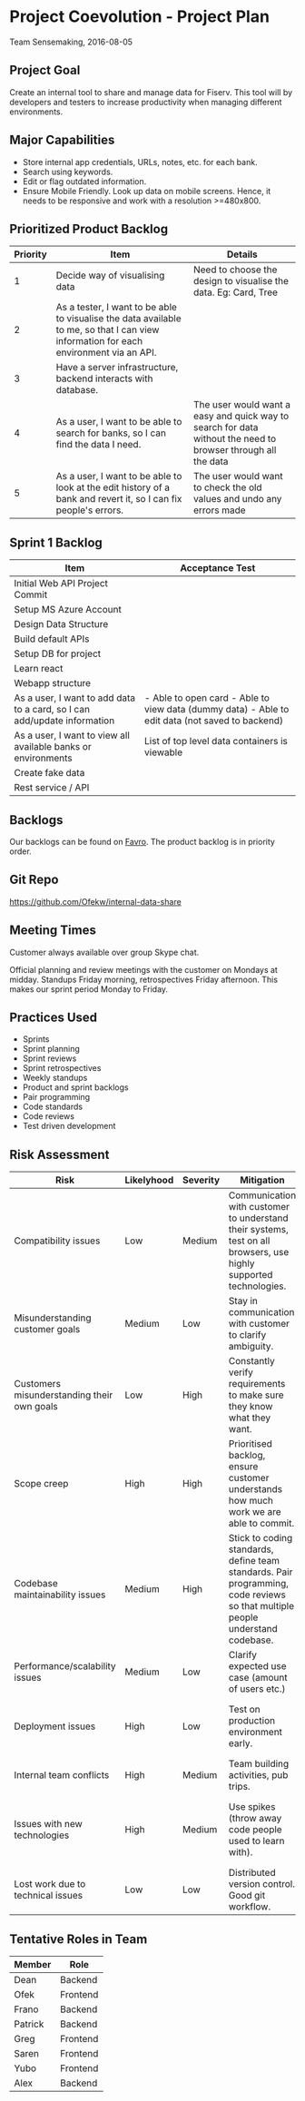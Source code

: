 # Project Coevolution - Project Plan

Team Sensemaking, 2016-08-05

## Project Goal

Create an internal tool to share and manage data for Fiserv. This tool will by developers and testers to increase productivity when managing different environments.

## Major Capabilities

- Store internal app credentials, URLs, notes, etc. for each bank.
- Search using keywords.
- Edit or flag outdated information.
- Ensure Mobile Friendly. Look up data on mobile screens. Hence, it needs to be responsive and work with a resolution >=480x800.

## Prioritized Product Backlog

Priority | Item | Details 
---|---|---
1|Decide way of visualising data|Need to choose the design to visualise the data. Eg: Card, Tree|
2|As a tester, I want to be able to visualise the data available to me, so that I can view information for each environment via an API.|  | 
3|Have a server infrastructure, backend interacts with database.| | 
4|As a user, I want to be able to search for banks, so I can find the data I need.| The user would want a easy and quick way to search for data without the need to browser through all the data |
5|As a user, I want to be able to look at the edit history of a bank and revert it, so I can fix people's errors.| The user would want to check the old values and undo any errors made |


## Sprint 1 Backlog

Item | Acceptance Test
---|---
Initial Web API Project Commit |  |
Setup MS Azure Account| |
Design Data Structure||
Build default APIs||
Setup DB for project| |
Learn react|  |
Webapp structure||
As a user, I want to add data to a card, so I can add/update information|- Able to open card - Able to view data (dummy data) - Able to edit data (not saved to backend)|
As a user, I want to view all available banks or environments|List of top level data containers is viewable|
Create fake data| |
Rest service / API||

## Backlogs

Our backlogs can be found on [Favro](https://favro.com/organization/9a8d7cde93cfc910cfff3f87/f99db07e3a605fd307e43513). The product backlog is in priority order.

## Git Repo

https://github.com/Ofekw/internal-data-share

## Meeting Times

Customer always available over group Skype chat.

Official planning and review meetings with the customer on Mondays at midday. Standups Friday morning, retrospectives Friday afternoon. This makes our sprint period Monday to Friday.

## Practices Used

- Sprints
- Sprint planning
- Sprint reviews
- Sprint retrospectives
- Weekly standups
- Product and sprint backlogs
- Pair programming
- Code standards
- Code reviews
- Test driven development

## Risk Assessment

Risk | Likelyhood | Severity | Mitigation | Response
---|---|---|---|---
Compatibility issues | Low | Medium | Communication with customer to understand their systems, test on all browsers, use highly supported technologies. | Adapt solution to their system.
Misunderstanding customer goals | Medium | Low | Stay in communication with customer to clarify ambiguity. | Face to communication when needed.
Customers misunderstanding their own goals | Low | High | Constantly verify requirements to make sure they know what they want. | Be prepared to adapt product to shifting requirements
Scope creep | High | High | Prioritised backlog, ensure customer understands how much work we are able to commit. | Work with customer so that they understand the situation.
Codebase maintainability issues | Medium | High | Stick to coding standards, define team standards. Pair programming, code reviews so that multiple people understand codebase. | Refactor or rewrite the code.
Performance/scalability issues | Medium | Low | Clarify expected use case (amount of users etc.) | Identify and address bottlenecks
Deployment issues | High | Low | Test on production environment early. | Adapt infrastructure to support customer environment.
Internal team conflicts | High | Medium | Team building activities, pub trips. | Mediate with lecturers if required.
Issues with new technologies | High | Medium | Use spikes (throw away code people used to learn with). | Have the courage to change technologies if they are not working for us.
Lost work due to technical issues | Low | Low | Distributed version control. Good git workflow. | Restore from local copies of repos.

## Tentative Roles in Team

Member  | Role
--- | ---
Dean    | Backend
Ofek    | Frontend
Frano   | Backend
Patrick | Backend
Greg    | Frontend
Saren   | Frontend
Yubo    | Frontend
Alex    | Backend
